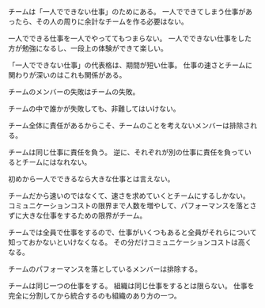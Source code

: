 チームは「一人でできない仕事」のためにある。
一人でできてしまう仕事があったら、その人の周りに余計なチームを作る必要はない。

一人でできる仕事を一人でやっててもつまらない。
一人でできない仕事をした方が勉強になるし、一段上の体験ができて楽しい。

「一人でできない仕事」の代表格は、期間が短い仕事。
仕事の速さとチームに関わりが深いのはこれも関係がある。

チームのメンバーの失敗はチームの失敗。

チームの中で誰かが失敗しても、非難してはいけない。

チーム全体に責任があるからこそ、チームのことを考えないメンバーは排除される。

チームは同じ仕事に責任を負う。
逆に、それぞれが別の仕事に責任を負っているとチームにはなれない。

初めから一人でできるなら大きな仕事とは言えない。

チームだから速いのではなくて、速さを求めていくとチームにするしかない。
コミュニケーションコストの限界まで人数を増やして、パフォーマンスを落とさずに大きな仕事をするための限界がチーム。

チームでは全員で仕事をするので、仕事がいくつもあると全員がそれらについて知っておかないといけなくなる。
その分だけコミュニケーションコストは高くなる。

チームのパフォーマンスを落としているメンバーは排除する。

チームは同じ一つの仕事をする。
組織は同じ仕事をするとは限らない。
仕事を完全に分割してから統合するのも組織のあり方の一つ。
